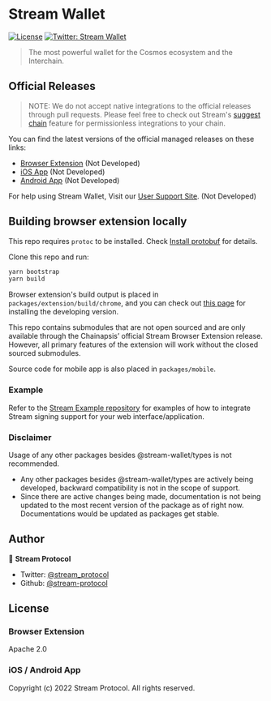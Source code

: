 # Stream Wallet
[![License](https://img.shields.io/badge/License-Apache%202.0-blue.svg)](https://opensource.org/licenses/Apache-2.0)
[![Twitter: Stream Wallet](https://img.shields.io/twitter/follow/stream-wallet.svg?style=social)](https://twitter.com/stream_protocol)

> The most powerful wallet for the Cosmos ecosystem and the Interchain.

## Official Releases

> NOTE: We do not accept native integrations to the official releases through pull requests. Please feel free to check out Stream's [suggest chain](https://docs.streamprotocol.app/wallet/api/suggest-chain.html) feature for permissionless integrations to your chain.

You can find the latest versions of the official managed releases on these links:
- [Browser Extension](https://chrome.google.com/webstore/detail/stream-wallet/) (Not Developed)
- [iOS App](https://apps.apple.com/us/app/stream-wallet/) (Not Developed)
- [Android App](https://play.google.com/store/apps/details?id=app.streamprotocol.wallet) (Not Developed)

For help using Stream Wallet, Visit our [User Support Site](https://stream-wallet.crunch.help). (Not Developed)

## Building browser extension locally
This repo requires `protoc` to be installed. Check [Install protobuf](https://grpc.io/docs/protoc-installation/) for details.  

Clone this repo and run:
```sh
yarn bootstrap
yarn build
```

Browser extension's build output is placed in `packages/extension/build/chrome`, and you can check out [this page](https://developer.chrome.com/extensions/getstarted) for installing the developing version.

This repo contains submodules that are not open sourced and are only available through the Chainapsis’ official Stream Browser Extension release. However, all primary features of the extension will work without the closed sourced submodules.

Source code for mobile app is also placed in `packages/mobile`.

### Example
Refer to the [Stream Example repository](https://github.com/stream-protocol/stream-wallet-dev) for examples of how to integrate Stream signing support for your web interface/application.

### Disclaimer
Usage of any other packages besides @stream-wallet/types is not recommended.
 - Any other packages besides @stream-wallet/types are actively being developed, backward compatibility is not in the scope of support.
 - Since there are active changes being made, documentation is not being updated to the most recent version of the package as of right now. Documentations would be updated as packages get stable.

## Author
👤 **Stream Protocol**
* Twitter: [@stream_protocol](https://twitter.com/stream_protocol)
* Github: [@stream-protocol](https://github.com/stream-protocol)

## License
### Browser Extension 
Apache 2.0
### iOS / Android App
Copyright (c) 2022 Stream Protocol. All rights reserved.
